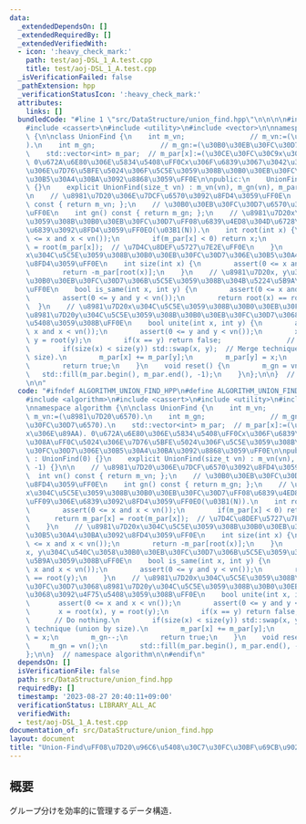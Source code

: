```yaml
---
data:
  _extendedDependsOn: []
  _extendedRequiredBy: []
  _extendedVerifiedWith:
  - icon: ':heavy_check_mark:'
    path: test/aoj-DSL_1_A.test.cpp
    title: test/aoj-DSL_1_A.test.cpp
  _isVerificationFailed: false
  _pathExtension: hpp
  _verificationStatusIcon: ':heavy_check_mark:'
  attributes:
    links: []
  bundledCode: "#line 1 \"src/DataStructure/union_find.hpp\"\n\n\n\n#include <algorithm>\n\
    #include <cassert>\n#include <utility>\n#include <vector>\n\nnamespace algorithm\
    \ {\n\nclass UnionFind {\n    int m_vn;                // m_vn:=(\u8981\u7D20\u6570\
    ).\n    int m_gn;                // m_gn:=(\u30B0\u30EB\u30FC\u30D7\u6570).\n\
    \    std::vector<int> m_par;  // m_par[x]:=(\u30CE\u30FC\u30C9x\u306E\u89AA).\
    \ 0\u672A\u6E80\u306E\u5834\u5408\uFF0Cx\u306F\u6839\u3067\u3042\u308A\uFF0C\u5024\
    \u306E\u7D76\u5BFE\u5024\u306F\u5C5E\u3059\u308B\u30B0\u30EB\u30FC\u30D7\u306E\
    \u30B5\u30A4\u30BA\u3092\u8868\u3059\uFF0E\n\npublic:\n    UnionFind() : UnionFind(0)\
    \ {}\n    explicit UnionFind(size_t vn) : m_vn(vn), m_gn(vn), m_par(vn, -1) {}\n\
    \n    // \u8981\u7D20\u306E\u7DCF\u6570\u3092\u8FD4\u3059\uFF0E\n    int vn()\
    \ const { return m_vn; };\n    // \u30B0\u30EB\u30FC\u30D7\u6570\u3092\u8FD4\u3059\
    \uFF0E\n    int gn() const { return m_gn; };\n    // \u8981\u7D20x\u304C\u5C5E\
    \u3059\u308B\u30B0\u30EB\u30FC\u30D7\uFF08\u6839\u4ED8\u304D\u6728\uFF09\u306E\
    \u6839\u3092\u8FD4\u3059\uFF0EO(\u03B1(N)).\n    int root(int x) {\n        assert(0\
    \ <= x and x < vn());\n        if(m_par[x] < 0) return x;\n        return m_par[x]\
    \ = root(m_par[x]);  // \u7D4C\u8DEF\u5727\u7E2E\uFF0E\n    }\n    // \u8981\u7D20\
    x\u304C\u5C5E\u3059\u308B\u30B0\u30EB\u30FC\u30D7\u306E\u30B5\u30A4\u30BA\u3092\
    \u8FD4\u3059\uFF0E\n    int size(int x) {\n        assert(0 <= x and x < vn());\n\
    \        return -m_par[root(x)];\n    }\n    // \u8981\u7D20x, y\u304C\u540C\u3058\
    \u30B0\u30EB\u30FC\u30D7\u306B\u5C5E\u3059\u308B\u304B\u5224\u5B9A\u3059\u308B\
    \uFF0E\n    bool is_same(int x, int y) {\n        assert(0 <= x and x < vn());\n\
    \        assert(0 <= y and y < vn());\n        return root(x) == root(y);\n  \
    \  }\n    // \u8981\u7D20x\u304C\u5C5E\u3059\u308B\u30B0\u30EB\u30FC\u30D7\u3068\
    \u8981\u7D20y\u304C\u5C5E\u3059\u308B\u30B0\u30EB\u30FC\u30D7\u3068\u3092\u4F75\
    \u5408\u3059\u308B\uFF0E\n    bool unite(int x, int y) {\n        assert(0 <=\
    \ x and x < vn());\n        assert(0 <= y and y < vn());\n        x = root(x),\
    \ y = root(y);\n        if(x == y) return false;                // Do nothing.\n\
    \        if(size(x) < size(y)) std::swap(x, y);  // Merge technique (union by\
    \ size).\n        m_par[x] += m_par[y];\n        m_par[y] = x;\n        m_gn--;\n\
    \        return true;\n    }\n    void reset() {\n        m_gn = vn();\n     \
    \   std::fill(m_par.begin(), m_par.end(), -1);\n    }\n};\n\n}  // namespace algorithm\n\
    \n\n"
  code: "#ifndef ALGORITHM_UNION_FIND_HPP\n#define ALGORITHM_UNION_FIND_HPP 1\n\n\
    #include <algorithm>\n#include <cassert>\n#include <utility>\n#include <vector>\n\
    \nnamespace algorithm {\n\nclass UnionFind {\n    int m_vn;                //\
    \ m_vn:=(\u8981\u7D20\u6570).\n    int m_gn;                // m_gn:=(\u30B0\u30EB\
    \u30FC\u30D7\u6570).\n    std::vector<int> m_par;  // m_par[x]:=(\u30CE\u30FC\u30C9\
    x\u306E\u89AA). 0\u672A\u6E80\u306E\u5834\u5408\uFF0Cx\u306F\u6839\u3067\u3042\
    \u308A\uFF0C\u5024\u306E\u7D76\u5BFE\u5024\u306F\u5C5E\u3059\u308B\u30B0\u30EB\
    \u30FC\u30D7\u306E\u30B5\u30A4\u30BA\u3092\u8868\u3059\uFF0E\n\npublic:\n    UnionFind()\
    \ : UnionFind(0) {}\n    explicit UnionFind(size_t vn) : m_vn(vn), m_gn(vn), m_par(vn,\
    \ -1) {}\n\n    // \u8981\u7D20\u306E\u7DCF\u6570\u3092\u8FD4\u3059\uFF0E\n  \
    \  int vn() const { return m_vn; };\n    // \u30B0\u30EB\u30FC\u30D7\u6570\u3092\
    \u8FD4\u3059\uFF0E\n    int gn() const { return m_gn; };\n    // \u8981\u7D20\
    x\u304C\u5C5E\u3059\u308B\u30B0\u30EB\u30FC\u30D7\uFF08\u6839\u4ED8\u304D\u6728\
    \uFF09\u306E\u6839\u3092\u8FD4\u3059\uFF0EO(\u03B1(N)).\n    int root(int x) {\n\
    \        assert(0 <= x and x < vn());\n        if(m_par[x] < 0) return x;\n  \
    \      return m_par[x] = root(m_par[x]);  // \u7D4C\u8DEF\u5727\u7E2E\uFF0E\n\
    \    }\n    // \u8981\u7D20x\u304C\u5C5E\u3059\u308B\u30B0\u30EB\u30FC\u30D7\u306E\
    \u30B5\u30A4\u30BA\u3092\u8FD4\u3059\uFF0E\n    int size(int x) {\n        assert(0\
    \ <= x and x < vn());\n        return -m_par[root(x)];\n    }\n    // \u8981\u7D20\
    x, y\u304C\u540C\u3058\u30B0\u30EB\u30FC\u30D7\u306B\u5C5E\u3059\u308B\u304B\u5224\
    \u5B9A\u3059\u308B\uFF0E\n    bool is_same(int x, int y) {\n        assert(0 <=\
    \ x and x < vn());\n        assert(0 <= y and y < vn());\n        return root(x)\
    \ == root(y);\n    }\n    // \u8981\u7D20x\u304C\u5C5E\u3059\u308B\u30B0\u30EB\
    \u30FC\u30D7\u3068\u8981\u7D20y\u304C\u5C5E\u3059\u308B\u30B0\u30EB\u30FC\u30D7\
    \u3068\u3092\u4F75\u5408\u3059\u308B\uFF0E\n    bool unite(int x, int y) {\n \
    \       assert(0 <= x and x < vn());\n        assert(0 <= y and y < vn());\n \
    \       x = root(x), y = root(y);\n        if(x == y) return false;          \
    \      // Do nothing.\n        if(size(x) < size(y)) std::swap(x, y);  // Merge\
    \ technique (union by size).\n        m_par[x] += m_par[y];\n        m_par[y]\
    \ = x;\n        m_gn--;\n        return true;\n    }\n    void reset() {\n   \
    \     m_gn = vn();\n        std::fill(m_par.begin(), m_par.end(), -1);\n    }\n\
    };\n\n}  // namespace algorithm\n\n#endif\n"
  dependsOn: []
  isVerificationFile: false
  path: src/DataStructure/union_find.hpp
  requiredBy: []
  timestamp: '2023-08-27 20:40:11+09:00'
  verificationStatus: LIBRARY_ALL_AC
  verifiedWith:
  - test/aoj-DSL_1_A.test.cpp
documentation_of: src/DataStructure/union_find.hpp
layout: document
title: "Union-Find\uFF08\u7D20\u96C6\u5408\u30C7\u30FC\u30BF\u69CB\u9020\uFF09"
---
```


## 概要

グループ分けを効率的に管理するデータ構造．
